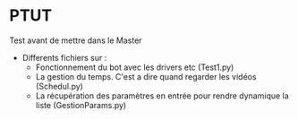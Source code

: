 # PTUT
Test avant de mettre dans le Master

* Differents fichiers sur :
  *   Fonctionnement du bot avec les drivers etc (Test1.py)
  *   La gestion du temps. C'est a dire quand regarder les vidéos (Schedul.py)
  *   La récupération des paramètres en entrée pour rendre dynamique la liste (GestionParams.py)
